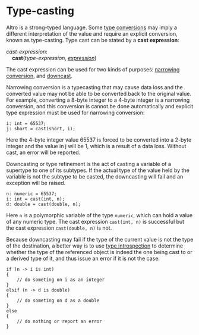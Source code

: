 # Type-casting

Altro is a strong-typed language. Some [type conversions](ConvertibleTypes.md) may imply a different interpretation of the value and require an explicit conversion, known as type-casting. Type cast can be stated by a **cast expression**:

*cast-expression*:<br>
&nbsp;&nbsp;&nbsp;&nbsp;**cast**(*type-expression*, [*expression*](Expression.md))

The cast expression can be used for two kinds of purposes: [narrowing conversion](ConvertibleTypes.md), and [downcast](https://en.wikipedia.org/wiki/Downcasting).  

Narrowing conversion is a typecasting that may cause data loss and the converted value may not be able to be converted back to the original value. For example, converting a 8-byte integer to a 4-byte integer is a narrowing conversion, and this conversion is cannot be done automatically and explicit type expression must be used for narrowing conversion:
```altro
i: int = 65537;
j: short = cast(short, i);
```
Here the 4-byte integer value 65537 is forced to be converted into a 2-byte integer and the value in j will be 1, which is a result of a data loss. Without cast, an error will be reported.

Downcasting or type refinement is the act of casting a variable of a supertype to one of its subtypes. If the actual type of the value held by the variable is not the subtype to be casted, the downcasting will fail and an exception will be raised.
```altro
n: numeric = 65537;
i: int = cast(int, n);
d: double = cast(double, n);
```
Here `n` is a polymorphic variable of the type `numeric`, which can hold a value of any numeric type. The cast expression `cast(int, n)` is successful but the cast expression `cast(double, n)` is not.

Because downcasting may fail if the type of the current value is not the type of the destination, a better way is to use [type introspection](TypeIntrospection.md) to determine whether the type of the referenced object is indeed the one being cast to or a derived type of it, and thus issue an error if it is not the case:
```altro
if (n -> i is int)
{
    // do someting on i as an integer
}
elsif (n -> d is double)
{
    // do someting on d as a double
}
else
{
    // do nothing or report an error
}
```

